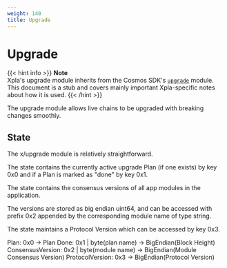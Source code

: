 ```yaml
---
weight: 140
title: Upgrade
---
```


# Upgrade

{{< hint info >}}
**Note**  
Xpla's upgrade module inherits from the Cosmos SDK's [`upgrade`](https://docs.cosmos.network/master/modules/upgrade/) module. This document is a stub and covers mainly important Xpla-specific notes about how it is used.
{{< /hint >}}

The upgrade module allows live chains to be upgraded with breaking changes smoothly. 

## State

The x/upgrade module is relatively straightforward. 

The state contains the currently active upgrade Plan (if one exists) by key 0x0 and if a Plan is marked as "done" by key 0x1. 

The state contains the consensus versions of all app modules in the application. 

The versions are stored as big endian uint64, and can be accessed with prefix 0x2 appended by the corresponding module name of type string. 

The state maintains a Protocol Version which can be accessed by key 0x3.

Plan: 0x0 -> Plan
Done: 0x1 | byte(plan name) -> BigEndian(Block Height)
ConsensusVersion: 0x2 | byte(module name) -> BigEndian(Module Consensus Version)
ProtocolVersion: 0x3 -> BigEndian(Protocol Version)
